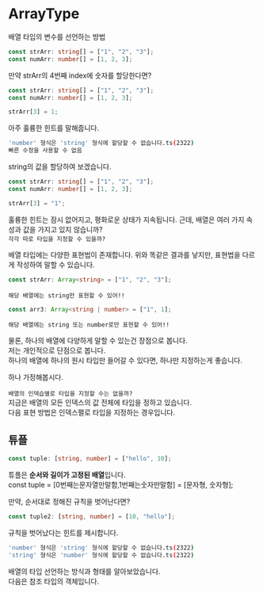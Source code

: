 # ArrayType

배열 타입의 변수를 선언하는 방법

```ts
const strArr: string[] = ["1", "2", "3"];
const numArr: number[] = [1, 2, 3];
```

만약 strArr의 4번째 index에 숫자를 할당한다면?

```ts
const strArr: string[] = ["1", "2", "3"];
const numArr: number[] = [1, 2, 3];

strArr[3] = 1;
```

아주 훌륭한 힌트를 말해줍니다.

```sh
'number' 형식은 'string' 형식에 할당할 수 없습니다.ts(2322)
빠른 수정을 사용할 수 없음
```

string의 값을 할당하여 보겠습니다.

```ts
const strArr: string[] = ["1", "2", "3"];
const numArr: number[] = [1, 2, 3];

strArr[3] = "1";
```

훌륭한 힌트는 잠시 없어지고, 평화로운 상태가 지속됩니다.
근데, 배열은 여러 가지 속성과 값을 가지고 있지 않습니까?  
`각각 따로 타입을 지정할 수 있을까?`

배열 타입에는 다양한 표현법이 존재합니다.
위와 똑같은 결과를 낳지만, 표현법을 다르게 작성하여 말할 수 있습니다.

```ts
const strArr: Array<string> = ["1", "2", "3"];
```

`해당 배열에는 string만 표현할 수 있어!!`

```ts
const arr3: Array<string | number> = ["1", 1];

```

`해당 배열에는 string 또는 number로만 표현할 수 있어!!`

물론, 하나의 배열에 다양하게 말할 수 있는건 장점으로 봅니다.  
저는 개인적으로 단점으로 봅니다.  
하나의 배열에 하나의 원시 타입만 들어갈 수 있다면, 하나만 지정하는게 좋습니다.

하나 가정해봅시다.

`배열의 인덱습별로 타입을 지정할 수는 없을까?`  
지금은 배열의 모든 인덱스의 값 전체에 타입을 정하고 있습니다.  
다음 표현 방법은 인덱스펼로 타입을 지정하는 경우입니다.

## 튜플

```ts
const tuple: [string, number] = ["hello", 10];
```

튜플은 **순서와 길이가 고정된 배열**입니다.  
const tuple = [0번째는문자열만말함,1번째는숫자만말함] = [문자형, 숫자형];

만약, 순서대로 정해진 규칙을 벗어난다면?

```ts
const tuple2: [string, number] = [10, "hello"];
```

규칙을 벗어났다는 힌트를 제시합니다.

```sh
'number' 형식은 'string' 형식에 할당할 수 없습니다.ts(2322)
'string' 형식은 'number' 형식에 할당할 수 없습니다.ts(2322)
```

배열의 타입 선언하는 방식과 형태를 알아보았습니다.  
다음은 참조 타입의 객체입니다.
